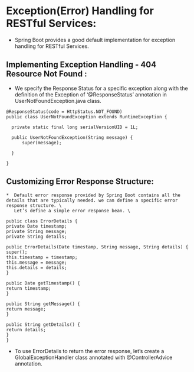 # Exception(Error) Handling for RESTful Services:
 - Spring Boot provides a good default implementation for exception handling for RESTful Services. 
## Implementing Exception Handling - 404 Resource Not Found :
 - We specify the Response Status for a specific exception along with the definition of the Exception of ‘@ResponseStatus’ annotation in UserNotFoundException.java class.
  ```
  @ResponseStatus(code = HttpStatus.NOT_FOUND)
  public class UserNotFoundException extends RuntimeException {

    private static final long serialVersionUID = 1L;

    public UserNotFoundException(String message) {
        super(message);

    }

  }
  ```

  ## Customizing Error Response Structure:
    *  Default error response provided by Spring Boot contains all the details that are typically needed. we can define a specific error response structure. \
       Let’s define a simple error response bean. \

```
public class ErrorDetails {
private Date timestamp;
private String message;
private String details;

public ErrorDetails(Date timestamp, String message, String details) {
super();
this.timestamp = timestamp;
this.message = message;
this.details = details;
}

public Date getTimestamp() {
return timestamp;
}

public String getMessage() {
return message;
}

public String getDetails() {
return details;
}
}
```

   * To use ErrorDetails to return the error response, let’s create a GlobalExceptionHandler class annotated with @ControllerAdvice annotation. 
  